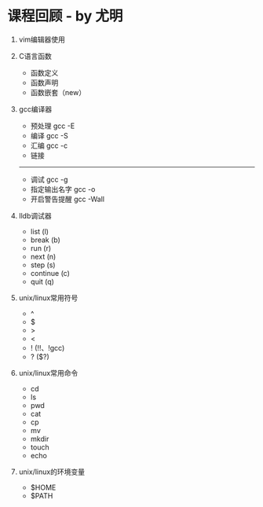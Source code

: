 # 课程回顾 - by 尤明
1. vim编辑器使用
2. C语言函数
	* 函数定义
	* 函数声明
	* 函数嵌套（new）
3. gcc编译器
	* 预处理 gcc -E
	* 编译 gcc -S
	* 汇编 gcc -c
	* 链接
	
	---
	* 调试 gcc -g
	* 指定输出名字 gcc -o
	* 开启警告提醒 gcc -Wall
	
4. lldb调试器
	* list (l)
	* break (b)
	* run (r)
	* next (n)
	* step (s)
	* continue (c)
	* quit (q)
	
5. unix/linux常用符号
	* ^
	* $
	* \>
	* <
	* ! (!!、!gcc)
	* ? ($?)
6. unix/linux常用命令
	* cd
	* ls
	* pwd
	* cat
	* cp
	* mv
	* mkdir
	* touch
	* echo
7. unix/linux的环境变量
	* $HOME
	* $PATH
	 